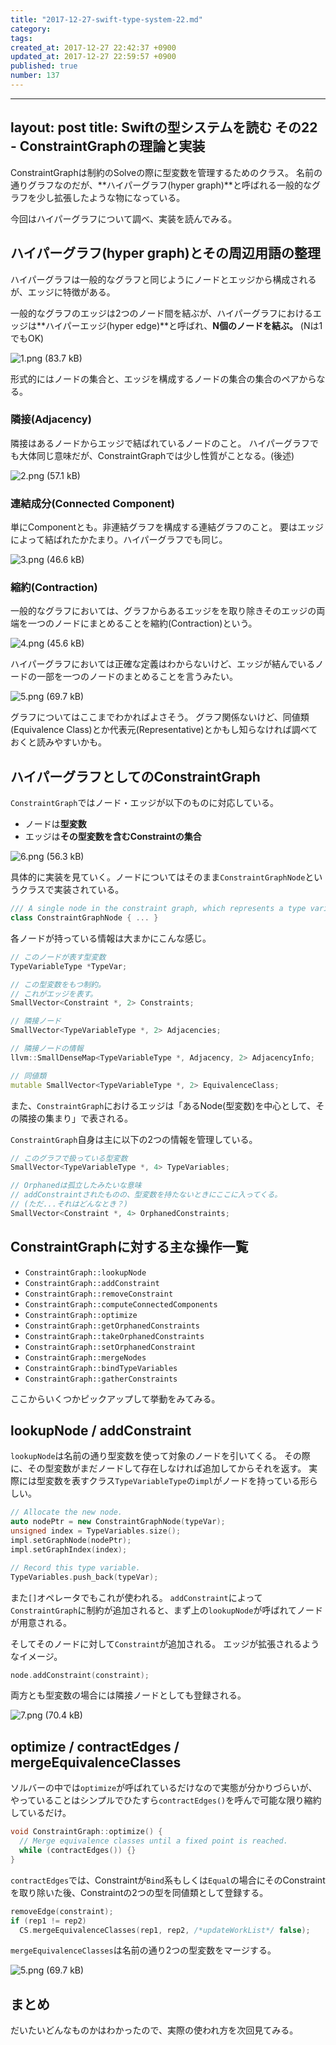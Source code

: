 ```yaml
---
title: "2017-12-27-swift-type-system-22.md"
category: 
tags: 
created_at: 2017-12-27 22:42:37 +0900
updated_at: 2017-12-27 22:59:57 +0900
published: true
number: 137
---
```


---
layout: post
title:   Swiftの型システムを読む その22 - ConstraintGraphの理論と実装
---

ConstraintGraphは制約のSolveの際に型変数を管理するためのクラス。
名前の通りグラフなのだが、**ハイパーグラフ(hyper graph)**と呼ばれる一般的なグラフを少し拡張したような物になっている。

今回はハイパーグラフについて調べ、実装を読んでみる。

## ハイパーグラフ(hyper graph)とその周辺用語の整理

ハイパーグラフは一般的なグラフと同じようにノードとエッジから構成されるが、エッジに特徴がある。

一般的なグラフのエッジは2つのノード間を結ぶが、ハイパーグラフにおけるエッジは**ハイパーエッジ(hyper edge)**と呼ばれ、**N個のノードを結ぶ。**
(Nは1でもOK)

![1.png (83.7 kB)](https://img.esa.io/uploads/production/attachments/2245/2017/12/27/2884/0a6ccd33-6ad2-4307-a965-6e37fafd88d4.png)


形式的にはノードの集合と、エッジを構成するノードの集合の集合のペアからなる。

### 隣接(Adjacency)

隣接はあるノードからエッジで結ばれているノードのこと。
ハイパーグラフでも大体同じ意味だが、ConstraintGraphでは少し性質がことなる。(後述)

![2.png (57.1 kB)](https://img.esa.io/uploads/production/attachments/2245/2017/12/27/2884/7349c600-cf51-458e-a05f-7d396121ad1e.png)


### 連結成分(Connected Component) 

単にComponentとも。非連結グラフを構成する連結グラフのこと。
要はエッジによって結ばれたかたまり。ハイパーグラフでも同じ。

![3.png (46.6 kB)](https://img.esa.io/uploads/production/attachments/2245/2017/12/27/2884/e8c65f86-f4ea-4288-9970-7f5c29aec57a.png)

### 縮約(Contraction)

一般的なグラフにおいては、グラフからあるエッジをを取り除きそのエッジの両端を一つのノードにまとめることを縮約(Contraction)という。

![4.png (45.6 kB)](https://img.esa.io/uploads/production/attachments/2245/2017/12/27/2884/e47d9511-0511-4eae-ae7e-3b97f707c433.png)


ハイパーグラフにおいては正確な定義はわからないけど、エッジが結んでいるノードの一部を一つのノードのまとめることを言うみたい。

![5.png (69.7 kB)](https://img.esa.io/uploads/production/attachments/2245/2017/12/27/2884/06ce62d5-c6dc-4e7f-a708-1b8dafb8a617.png)


グラフについてはここまでわかればよさそう。
グラフ関係ないけど、同値類(Equivalence Class)とか代表元(Representative)とかもし知らなければ調べておくと読みやすいかも。

## ハイパーグラフとしてのConstraintGraph

`ConstraintGraph`ではノード・エッジが以下のものに対応している。

+ ノードは**型変数**
+ エッジは**その型変数を含むConstraintの集合**

![6.png (56.3 kB)](https://img.esa.io/uploads/production/attachments/2245/2017/12/27/2884/2e31b757-4b78-4eaa-bb6e-d0a47b40e728.png)


具体的に実装を見ていく。ノードについてはそのまま`ConstraintGraphNode`というクラスで実装されている。

```cpp
/// A single node in the constraint graph, which represents a type variable.
class ConstraintGraphNode { ... }
```

各ノードが持っている情報は大まかにこんな感じ。

```cpp
// このノードが表す型変数
TypeVariableType *TypeVar;

// この型変数をもつ制約。
// これがエッジを表す。
SmallVector<Constraint *, 2> Constraints;

// 隣接ノード
SmallVector<TypeVariableType *, 2> Adjacencies;

// 隣接ノードの情報
llvm::SmallDenseMap<TypeVariableType *, Adjacency, 2> AdjacencyInfo;

// 同値類
mutable SmallVector<TypeVariableType *, 2> EquivalenceClass;
```


また、`ConstraintGraph`におけるエッジは「あるNode(型変数)を中心として、その隣接の集まり」で表される。

`ConstraintGraph`自身は主に以下の2つの情報を管理している。

```cpp
// このグラフで扱っている型変数
SmallVector<TypeVariableType *, 4> TypeVariables;

// Orphanedは孤立したみたいな意味
// addConstraintされたものの、型変数を持たないときにここに入ってくる。
// (ただ...それはどんなとき？)
SmallVector<Constraint *, 4> OrphanedConstraints;
```


## ConstraintGraphに対する主な操作一覧

+ `ConstraintGraph::lookupNode`
+ `ConstraintGraph::addConstraint`
+ `ConstraintGraph::removeConstraint`
+ `ConstraintGraph::computeConnectedComponents`
+ `ConstraintGraph::optimize`
+ `ConstraintGraph::getOrphanedConstraints`
+ `ConstraintGraph::takeOrphanedConstraints`
+ `ConstraintGraph::setOrphanedConstraint`
+ `ConstraintGraph::mergeNodes`
+ `ConstraintGraph::bindTypeVariables`
+ `ConstraintGraph::gatherConstraints`

ここからいくつかピックアップして挙動をみてみる。

## lookupNode / addConstraint

`lookupNode`は名前の通り型変数を使って対象のノードを引いてくる。
その際に、その型変数がまだノードして存在しなければ追加してからそれを返す。
実際には型変数を表すクラス`TypeVariableType`の`impl`がノードを持っている形らしい。

```cpp
// Allocate the new node.
auto nodePtr = new ConstraintGraphNode(typeVar);
unsigned index = TypeVariables.size();
impl.setGraphNode(nodePtr);
impl.setGraphIndex(index);

// Record this type variable.
TypeVariables.push_back(typeVar);
```

また`[]`オペレータでもこれが使われる。
`addConstraint`によって`ConstraintGraph`に制約が追加されると、まず上の`lookupNode`が呼ばれてノードが用意される。

そしてそのノードに対して`Constraint`が追加される。
エッジが拡張されるようなイメージ。

```cpp
node.addConstraint(constraint);
```

両方とも型変数の場合には隣接ノードとしても登録される。

![7.png (70.4 kB)](https://img.esa.io/uploads/production/attachments/2245/2017/12/27/2884/86873cf0-c572-4435-ab53-6dcce0b30e6b.png)


## optimize / contractEdges / mergeEquivalenceClasses
ソルバーの中では`optimize`が呼ばれているだけなので実態が分かりづらいが、やっていることはシンプルでひたすら`contractEdges()`を呼んで可能な限り縮約しているだけ。

```cpp
void ConstraintGraph::optimize() {
  // Merge equivalence classes until a fixed point is reached.
  while (contractEdges()) {}
}
```

`contractEdges`では、Constraintが`Bind`系もしくは`Equal`の場合にそのConstraintを取り除いた後、Constraintの2つの型を同値類として登録する。

```cpp
removeEdge(constraint);
if (rep1 != rep2)
  CS.mergeEquivalenceClasses(rep1, rep2, /*updateWorkList*/ false);
```

`mergeEquivalenceClasses`は名前の通り2つの型変数をマージする。

![5.png (69.7 kB)](https://img.esa.io/uploads/production/attachments/2245/2017/12/27/2884/8958397d-d86c-4115-8c06-84ee96c444f0.png)

## まとめ

だいたいどんなものかはわかったので、実際の使われ方を次回見てみる。
